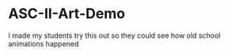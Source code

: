 # ASC-II-Art-Demo
I made my students try this out so they could see how old school animations happened
